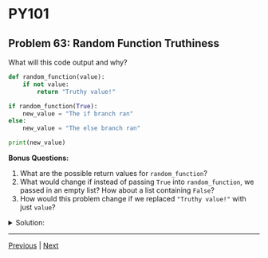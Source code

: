 # PY101
## Problem 63: Random Function Truthiness

What will this code output and why?

```python
def random_function(value):
    if not value:
        return "Truthy value!"

if random_function(True):
    new_value = "The if branch ran"
else:
    new_value = "The else branch ran"

print(new_value)
```

**Bonus Questions:**
1. What are the possible return values for `random_function`?
2. What would change if instead of passing `True` into `random_function`, we passed in an empty list? How about a list containing `False`?
3. How would this problem change if we replaced `"Truthy value!"` with just `value`?

<details>
<summary>Solution:</summary>

This will output: `The else branch ran`

**Explanation:**

`random_function` negates the truthiness of whatever value we pass in as an argument. When we pass `True`, the condition `not value` evaluates to `False`, so the function returns `None` (implicit return). Since `None` is falsy, the `else` branch runs.

**Bonus Answers:**

**Bonus 1**: The possible return values are `"Truthy value!"` or `None`.

**Bonus 2**: An empty list would cause `"Truthy value!"` to be returned (because it's falsy, so `not value` is `True`). A list containing `False` (i.e., `[False]`) would return `None` (because a non-empty list is truthy, so `not value` is `False`).

**Bonus 3**: The function would always return a falsy value. Either the argument if it's falsy, or `None` if it's truthy.

</details>

---

[Previous](62.md) | [Next](64.md)


